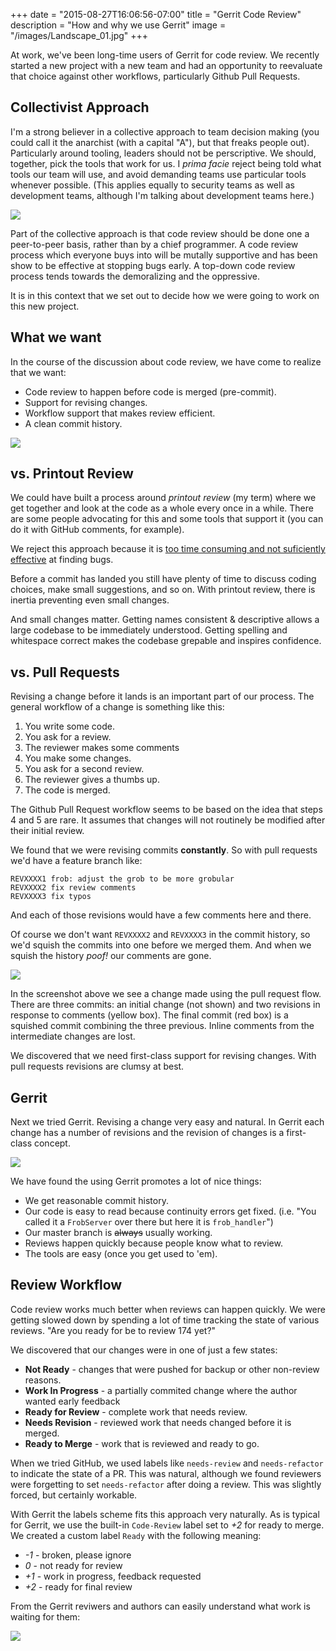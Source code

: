 +++
date = "2015-08-27T16:06:56-07:00"
title = "Gerrit Code Review"
description = "How and why we use Gerrit"
image = "/images/Landscape_01.jpg"
+++

At work, we've been long-time users of Gerrit for code review. We recently started a new project with a new team and had an opportunity to reevaluate that choice against other workflows, particularly Github Pull Requests.

## Collectivist Approach

I'm a strong believer in a collective approach to team decision making (you could call it the anarchist (with a capital "A"), but that freaks people out). Particularly around tooling, leaders should not be perscriptive. We should, together, pick the tools that work for us. I *prima facie* reject being told what tools our team will use, and avoid demanding teams use particular tools whenever possible. (This applies equally to security teams as well as development teams, although I'm talking about development teams here.)

![](/images/hippies.jpg) 

Part of the collective approach is that code review should be done one a peer-to-peer basis, rather than by a chief programmer. A code review process which everyone buys into will be mutally supportive and has been show to be effective at stopping bugs early. A top-down code review process tends towards the demoralizing and the oppressive.

It is in this context that we set out to decide how we were going to work on this new project.

## What we want

In the course of the discussion about code review, we have come to realize that we want:

- Code review to happen before code is merged (pre-commit).
- Support for revising changes.
- Workflow support that makes review efficient.
- A clean commit history.

![](/images/gerrit_workflow.png)

## vs. Printout Review

We could have built a process around *printout review* (my term) where we get together and look at the code as a whole every once in a while. There are some people advocating for this and some tools that support it (you can do it with GitHub comments, for example). 

We reject this approach because it is [too time consuming and not suficiently effective](http://smartbear.com/SmartBear/media/pdfs/11_Best_Practices_for_Peer_Code_Review.pdf) at finding bugs.

Before a commit has landed you still have plenty of time to discuss coding choices, make small suggestions, and so on. With printout review, there is inertia preventing even small changes.

And small changes matter. Getting names consistent & descriptive allows a large codebase to be immediately understood. Getting spelling and whitespace correct makes the codebase grepable and inspires confidence.

## vs. Pull Requests

Revising a change before it lands is an important part of our process. The general workflow of a change is something like this:

1. You write some code.
2. You ask for a review.
3. The reviewer makes some comments
4. You make some changes.
5. You ask for a second review.
6. The reviewer gives a thumbs up.
7. The code is merged.

The Github Pull Request workflow seems to be based on the idea that steps 4 and 5 are rare. It assumes that changes will not routinely be modified after their initial review.

We found that we were revising commits **constantly**. So with pull requests we'd have a feature branch like:

    REVXXXX1 frob: adjust the grob to be more grobular
    REVXXXX2 fix review comments
    REVXXXX3 fix typos

And each of those revisions would have a few comments here and there. 

Of course we don't want `REVXXXX2` and `REVXXXX3` in the commit history, so we'd squish the commits into one before we merged them. And when we squish the history *poof!* our comments are gone.

![](/images/gerrit_github.png)

In the screenshot above we see a change made using the pull request flow. There are three commits: an initial change (not shown) and two revisions in response to comments (yellow box). The final commit (red box) is a squished commit combining the three previous. Inline comments from the intermediate changes are lost. 

We discovered that we need first-class support for revising changes. With pull requests revisions are clumsy at best.

## Gerrit

Next we tried Gerrit. Revising a change very easy and natural. In Gerrit each change has a number of revisions and the revision of changes is a first-class concept.

![](/images/gerrit_gerrit.png)

We have found the using Gerrit promotes a lot of nice things:

- We get reasonable commit history.
- Our code is easy to read because continuity errors get fixed. (i.e. "You called it a `FrobServer` over there but here it is `frob_handler`")
- Our master branch is ~~always~~ usually working.
- Reviews happen quickly because people know what to review.
- The tools are easy (once you get used to 'em).

## Review Workflow

Code review works much better when reviews can happen quickly. We were getting slowed down by spending a lot of time tracking the state of various reviews. "Are you ready for be to review 174 yet?" 

We discovered that our changes were in one of just a few states:

 - **Not Ready** - changes that were pushed for backup or other non-review reasons.
 - **Work In Progress** - a partially commited change where the author wanted early feedback
 - **Ready for Review** - complete work that needs review.
 - **Needs Revision** - reviewed work that needs changed before it is merged.
 - **Ready to Merge** - work that is reviewed and ready to go.

When we tried GitHub, we used labels like `needs-review` and `needs-refactor` to indicate the state of a PR. This was natural, although we found reviewers were forgetting to set `needs-refactor` after doing a review. This was slightly forced, but certainly workable.

With Gerrit the labels scheme fits this approach very naturally. As is typical for Gerrit, we use the built-in `Code-Review` label set to *+2* for ready to merge. We created a custom label `Ready` with the following meaning:

- *-1* - broken, please ignore
- *0* - not ready for review
- *+1* - work in progress, feedback requested
- *+2* - ready for final review

From the Gerrit reviwers and authors can easily understand what work is waiting for them:

![](/images/gerrit_dashboard.png)












